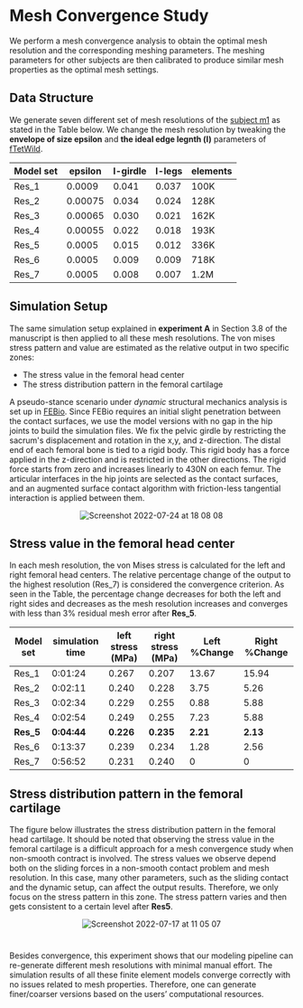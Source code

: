 # Mesh Convergence Study
We perform a mesh convergence analysis to obtain the optimal mesh resolution and the corresponding meshing parameters. The meshing parameters for other subjects are then calibrated to produce similar mesh properties as the optimal mesh settings. 
 
## Data Structure
We generate seven different set of mesh resolutions of the [subject m1](https://github.com/diku-dk/libhip/tree/main/model_repository/cargen_output/m1) as stated in the Table below. We change the mesh resolution by tweaking the **envelope of size epsilon** and **the ideal edge legnth (l)** parameters of [fTetWild](https://wildmeshing.github.io/ftetwild/).

<div align="center">
 
| Model set | epsilon | l-girdle| l-legs |elements| 
| --- | --- | --- | --- |--- |
|Res_1 | 0.0009  | 0.041 | 0.037 | 100K | 
|Res_2 | 0.00075 | 0.034 | 0.024 | 128K | 
|Res_3 | 0.00065 | 0.030 | 0.021 | 162K | 
|Res_4 | 0.00055 | 0.022 | 0.018 | 193K | 
|Res_5 | 0.0005  | 0.015 | 0.012 | 336K |
|Res_6 | 0.0005  | 0.009 | 0.009 | 718K |
|Res_7 | 0.0005  | 0.008 | 0.007 | 1.2M |
 
</div>

## Simulation Setup
The same simulation setup explained in **experiment A** in Section 3.8 of the manuscript is then applied to all these mesh resolutions. The von mises stress pattern and value are estimated as the relative output in two specific zones: 
 * The stress value in the femoral head center
 * The stress distribution pattern in the femoral cartilage

A pseudo-stance scenario under *dynamic* structural mechanics analysis is set up in [FEBio](https://febio.org). Since FEBio requires an initial slight penetration between the contact surfaces, we use the model versions with no gap in the hip joints to build the simulation files. We fix the pelvic girdle by restricting the sacrum's displacement and rotation in the x,y, and z-direction. The distal end of each femoral bone is tied to a rigid body. This rigid body has a force applied in the z-direction and is restricted in the other directions. The rigid force starts from zero and increases linearly to 430N on each femur. The articular interfaces in the hip joints are selected as the contact surfaces, and an augmented surface contact algorithm with friction-less tangential interaction is applied between them.

<p align="center">
<img alt="Screenshot 2022-07-24 at 18 08 08" src="https://user-images.githubusercontent.com/45920627/180656143-66edec29-5300-47f2-906f-01accc955278.png">
</p>

## Stress value in the femoral head center
In each mesh resolution, the von Mises stress is calculated for the left and right femoral head centers. The relative percentage change of the output to the highest resolution (Res_7) is considered the convergence criterion. As seen in the Table, the percentage change decreases for both the left and right sides and decreases as the mesh resolution increases and converges with less than 3% residual mesh error after **Res_5**. 

<div align="center">
 
| Model set | simulation time | left stress (MPa) | right stress (MPa)| Left %Change | Right %Change | 
| --- | --- | --- | --- |--- |--- | 
|Res_1 |  0:01:24 | 0.267 | 0.207 | 13.67 | 15.94 |
|Res_2 | 0:02:11 | 0.240 | 0.228 | 3.75  | 5.26  |
|Res_3 | 0:02:34 | 0.229 | 0.255 | 0.88  | 5.88  |
|Res_4 | 0:02:54 | 0.249 | 0.255 | 7.23  | 5.88  |
|**Res_5**|**0:04:44**|**0.226**|**0.235**|**2.21**|**2.13**|
|Res_6 |0:13:37 | 0.239 | 0.234 |1.28|2.56|
|Res_7 |0:56:52 | 0.231 | 0.240 |0|0|

</div>

## Stress distribution pattern in the femoral cartilage
The figure below illustrates the stress distribution pattern in the femoral head cartilage. It should be noted that observing the stress value in the femoral cartilage is a difficult approach for a mesh convergence study when non-smooth contract is involved. The stress values we observe depend both on the sliding forces in a non-smooth contact problem and mesh resolution. In this case, many other parameters, such as the sliding contact and the dynamic setup, can affect the output results. Therefore, we only focus on the stress pattern in this zone. The stress pattern varies and then gets consistent to a certain level after **Res5**.

<p align="center">
<img alt="Screenshot 2022-07-17 at 11 05 07" src="https://user-images.githubusercontent.com/45920627/179405020-32dd1c3a-4228-4384-85dd-65756ddd934b.png">
</p>

#
Besides convergence, this experiment shows that our modeling pipeline can re-generate different mesh resolutions with minimal manual effort. The simulation results of all these finite element models converge correctly with no issues related to mesh properties. Therefore, one can generate finer/coarser versions based on the users’ computational resources.



